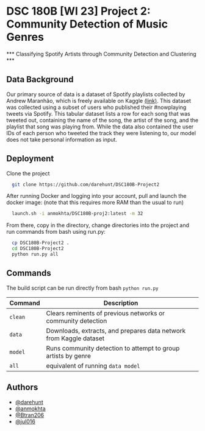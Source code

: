 # DSC 180B [WI 23] Project 2:<br> Community Detection of Music Genres
*** Classifying Spotify Artists through Community Detection and Clustering ***

<!--This site was built using [GitHub Pages](https://pages.github.com/).-->

## Data Background
<!-- TODO -->
Our primary source of data is a dataset of Spotify playlists collected by Andrew Maranhão, which is freely available on Kaggle [(link)](https://www.kaggle.com/datasets/andrewmvd/spotify-playlists). This dataset was collected using a subset of users who published their #nowplaying tweets via Spotify. This tabular dataset lists a row for each song that was tweeted out, containing the name of the song, the artist of the song, and the playlist that song was playing from. While the data also contained the user IDs of each person who tweeted the track they were listening to, our model does not take personal information as input.

## Deployment

Clone the project

```bash
  git clone https://github.com/darehunt/DSC180B-Project2
```

After running Docker and logging into your account, pull and launch the docker image: (note that this requires more RAM than the usual to run)
```bash
  launch.sh -i anmokhta/DSC180B-proj2:latest -m 32
```

From there, copy in the directory, change directories into the project and run commands from bash using run.py:

```bash
  cp DSC180B-Project2 .
  cd DSC180B-Project2
  python run.py all
```
## Commands

The build script can be run directly from bash `python run.py`

| Command | Description |
| --- | --- |
| `clean`  | Clears reminents of previous networks or community detection  |
| `data`  | Downloads, extracts, and prepares data network from Kaggle dataset  |
| `model`  | Runs community detection to attempt to group artists by genre |
| `all`  | equivalent of running `data model`  |

## Authors

- [@darehunt](https://www.github.com/darehunt)
- [@anmokhta](https://www.github.com/anmokhta)
- [@Btran206](https://www.github.com/Btran206)
- [@jul016](https://www.github.com/jul016)

